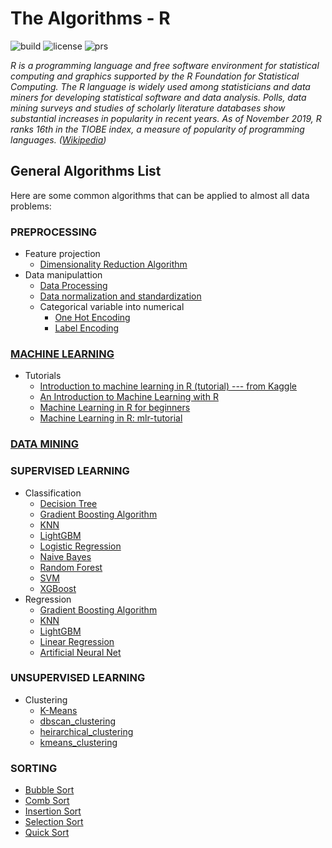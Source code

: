 # The Algorithms - R

![build](https://img.shields.io/badge/build-passing-brightgreen.svg)
![license](https://img.shields.io/badge/License-MIT-brightgreen.svg)
![prs](https://img.shields.io/badge/PRs-welcome-brightgreen.svg)

*R is a programming language and free software environment for statistical computing and graphics supported by the R Foundation for Statistical Computing. The R language is widely used among statisticians and data miners for developing statistical software and data analysis. Polls, data mining surveys and studies of scholarly literature databases show substantial increases in popularity in recent years. As of November 2019, R ranks 16th in the TIOBE index, a measure of popularity of programming languages. ([Wikipedia](https://en.wikipedia.org/wiki/R_(programming_language)))*

## General Algorithms List

Here are some common algorithms that can be applied to almost all data problems:

### PREPROCESSING
- Feature projection
    - [Dimensionality Reduction Algorithm](https://github.com/TheAlgorithms/R/blob/master/preprocessing/Dimensionality%20Reduction%20Algorithms.R)
- Data manipulattion
    - [Data Processing](https://github.com/TheAlgorithms/R/blob/master/preprocessing/data_processing.R)
    - [Data normalization and standardization](https://github.com/TheAlgorithms/R/blob/master/preprocessing/data_normalization_standardization.R)
    - Categorical variable into numerical
      - [One Hot Encoding](https://github.com/TheAlgorithms/R/blob/master/datamanipulation/OneHotEncode.R)
      - [Label Encoding](https://github.com/TheAlgorithms/R/blob/master/datamanipulation/LabelEncode.R)
      
### [MACHINE LEARNING](https://github.com/TheAlgorithms/R/tree/master/Machine-Learning)
- Tutorials
    - [Introduction to machine learning in R (tutorial) --- from Kaggle](https://www.kaggle.com/camnugent/introduction-to-machine-learning-in-r-tutorial)
    - [An Introduction to Machine Learning with R](https://lgatto.github.io/IntroMachineLearningWithR/)
    - [Machine Learning in R for beginners](https://www.datacamp.com/community/tutorials/machine-learning-in-r)
    - [Machine Learning in R: mlr-tutorial](https://www.notion.so/mlr-Tutorial-b71444fe979c4a8cafe91e10e7f81d79)



### [DATA MINING](https://github.com/TheAlgorithms/R/tree/master/Data-Mining)



### SUPERVISED LEARNING

  - Classification
    - [Decision Tree](https://github.com/TheAlgorithms/R/blob/master/classification/Decision%20Tree.R)
    - [Gradient Boosting Algorithm](https://github.com/TheAlgorithms/R/blob/master/classification/Gradient%20Boosting%20Algorithms.R)
    - [KNN](https://github.com/TheAlgorithms/R/blob/master/classification/KNN.R)
    - [LightGBM](https://github.com/TheAlgorithms/R/blob/master/classification/LightGBM.R)
    - [Logistic Regression](https://github.com/TheAlgorithms/R/blob/master/classification/Logistic%20Regression.R)
    - [Naive Bayes](https://github.com/TheAlgorithms/R/blob/master/classification/Naive%20Bayes.R)
    - [Random Forest](https://github.com/TheAlgorithms/R/blob/master/classification/Random%20Forest.R)
    - [SVM](https://github.com/TheAlgorithms/R/blob/master/classification/SVM.R)
    - [XGBoost](https://github.com/TheAlgorithms/R/blob/master/classification/xgboost.R)
  - Regression
    - [Gradient Boosting Algorithm](https://github.com/TheAlgorithms/R/blob/master/regression/Gradient%20Boosting%20Algorithms.R)
    - [KNN](https://github.com/TheAlgorithms/R/blob/master/regression/KNN.R)
    - [LightGBM](https://github.com/TheAlgorithms/R/blob/master/regression/LightGBM.R)
    - [Linear Regression](https://github.com/TheAlgorithms/R/blob/master/regression/Linear%20Regression.R)
    - [Artificial Neural Net](https://github.com/TheAlgorithms/R/blob/master/regression/ANN.R)
    

### UNSUPERVISED LEARNING

  - Clustering
    - [K-Means](https://github.com/TheAlgorithms/R/blob/master/clustering/K-Means.R)
    - [dbscan_clustering](https://github.com/TheAlgorithms/R/blob/master/clustering/dbscan_clustering.r)
    - [heirarchical_clustering](https://github.com/TheAlgorithms/R/blob/master/clustering/heirarchical_clustering.r)
    - [kmeans_clustering](https://github.com/TheAlgorithms/R/blob/master/clustering/kmeans_clustering.r)

### SORTING
  - [Bubble Sort](https://github.com/TheAlgorithms/R/blob/master/sorting/Bubble%20sort.R)
  - [Comb Sort](https://github.com/TheAlgorithms/R/blob/master/sorting/CombSort.R)
  - [Insertion Sort](https://github.com/TheAlgorithms/R/blob/master/sorting/Insertion%20sort.R)
  - [Selection Sort](https://github.com/TheAlgorithms/R/blob/master/sorting/SelectionSort.R)
  - [Quick Sort](https://github.com/TheAlgorithms/R/blob/master/sorting/Quick%20sort.R)  

